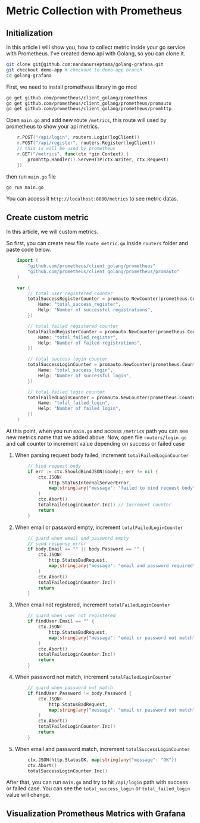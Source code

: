 # Metric Collection with Prometheus

## Initialization

In this article i will show you, how to collect metric inside your go service with Prometheus.
I've created demo api with Golang, so you can clone it.

```bash
git clone git@github.com:nandanurseptama/golang-grafana.git
git checkout demo-app # checkout to demo-app branch
cd golang-grafana
```

First, we need to install prometheus library in go mod

```bash
go get github.com/prometheus/client_golang/prometheus
go get github.com/prometheus/client_golang/prometheus/promauto
go get github.com/prometheus/client_golang/prometheus/promhttp
```

Open `main.go` and add new route `/metrics`, this route will used by prometheus to show your api metrics.

```go
    r.POST("/api/login", routers.Login(logClient))
    r.POST("/api/register", routers.Register(logClient))
    // this is will be used by prometheus
	r.GET("/metrics", func(ctx *gin.Context) {
		promhttp.Handler().ServeHTTP(ctx.Writer, ctx.Request)
	})
```

then run `main.go` file

```bash
go run main.go
```

You can access it `http://localhost:8080/metrics` to see metric datas.

## Create custom metric

In this article, we will custom metrics.

So first, you can create new file `route_metric.go` inside `routers` folder and paste code below.

```go
    import (
        "github.com/prometheus/client_golang/prometheus"
        "github.com/prometheus/client_golang/prometheus/promauto"
    )

    var (
        // total user registered counter
        totalSuccessRegisterCounter = promauto.NewCounter(prometheus.CounterOpts{
            Name: "total_success_register",
            Help: "Number of successful registrations",
        })

        // total failed registered counter
        totalFailedRegisterCounter = promauto.NewCounter(prometheus.CounterOpts{
            Name: "total_failed_register",
            Help: "Number of failed registrations",
        })

        // total success login counter
        totalSuccessLoginCounter = promauto.NewCounter(prometheus.CounterOpts{
            Name: "total_success_login",
            Help: "Number of successful login",
        })

        // total failed login counter
        totalFailedLoginCounter = promauto.NewCounter(prometheus.CounterOpts{
            Name: "total_failed_login",
            Help: "Number of failed login",
        })
    )
```

At this point, when you run `main.go` and access `/metrics` path you can see new metrics name that we added above. Now, open file `routers/login.go` and call counter to increment value depending on success or failed case

1. When parsing request body failed, increment `totalFailedLoginCounter`

```go
        // bind request body
		if err := ctx.ShouldBindJSON(&body); err != nil {
			ctx.JSON(
				http.StatusInternalServerError,
				map[string]any{"message": "failed to bind request body"},
			)
			ctx.Abort()
			totalFailedLoginCounter.Inc() // Increment counter
			return
		}
```

2. When email or password empty, increment `totalFailedLoginCounter`

```go
        // guard when email and password empty
		// send response error
		if body.Email == "" || body.Password == "" {
			ctx.JSON(
				http.StatusBadRequest,
				map[string]any{"message": "email and password required"},
			)
			ctx.Abort()
			totalFailedLoginCounter.Inc()
			return
		}
```

3. When email not registered, increment `totalFailedLoginCounter`

```go
        // guard when user not registered
		if findUser.Email == "" {
			ctx.JSON(
				http.StatusBadRequest,
				map[string]any{"message": "email or password not match"},
			)
			ctx.Abort()
			totalFailedLoginCounter.Inc()
			return
		}
```

4. When password not match, increment `totalFailedLoginCounter`

```go
        // guard when password not match
		if findUser.Password != body.Password {
			ctx.JSON(
				http.StatusBadRequest,
				map[string]any{"message": "email or password not match"},
			)
			ctx.Abort()
			totalFailedLoginCounter.Inc()
			return
		}
```

5. When email and password match, increment `totalSuccessLoginCounter`

```go
        ctx.JSON(http.StatusOK, map[string]any{"message": "OK"})
		ctx.Abort()
		totalSuccessLoginCounter.Inc()
```

After that, you can run `main.go` and try to hit `/api/login` path with success or failed case. You can see the `total_success_login` or `total_failed_login` value will change.


## Visualization Prometheus Metrics with Grafana